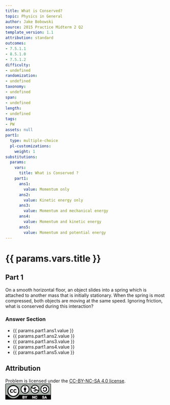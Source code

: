 ```yaml
---
title: What is Conserved?
topic: Physics in General
author: Jake Bobowski
source: 2015 Practice Midterm 2 Q2
template_version: 1.1
attribution: standard
outcomes:
- 7.5.1.1
- 8.5.1.0
- 7.5.1.2
difficulty:
- undefined
randomization:
- undefined
taxonomy:
- undefined
span:
- undefined
length:
- undefined
tags:
- PW
assets: null
part1:
  type: multiple-choice
  pl-customizations:
    weight: 1
substitutions:
  params:
    vars:
      title: What is Conserved ?
    part1:
      ans1:
        value: Momentum only
      ans2:
        value: Kinetic energy only
      ans3:
        value: Momentum and mechanical energy
      ans4:
        value: Momentum and kinetic energy
      ans5:
        value: Momentum and potential energy
---
```

# {{ params.vars.title }}

## Part 1

On a smooth horizontal floor, an object slides into a spring which is attached to another mass that is initially stationary.  When the spring is most compressed, both objects are moving at the same speed.  Ignoring friction, what is conserved during this interaction?

### Answer Section

- {{ params.part1.ans1.value }}
- {{ params.part1.ans2.value }}
- {{ params.part1.ans3.value }}
- {{ params.part1.ans4.value }}
- {{ params.part1.ans5.value }}

## Attribution

Problem is licensed under the [CC-BY-NC-SA 4.0 license](https://creativecommons.org/licenses/by-nc-sa/4.0/).<br> ![The Creative Commons 4.0 license requiring attribution-BY, non-commercial-NC, and share-alike-SA license.](https://raw.githubusercontent.com/firasm/bits/master/by-nc-sa.png)